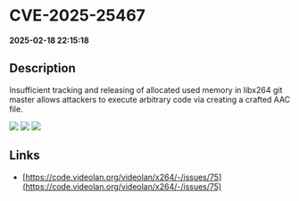 # CVE-2025-25467

**2025-02-18 22:15:18**

## Description
Insufficient tracking and releasing of allocated used memory in libx264 git master allows attackers to execute arbitrary code via creating a crafted AAC file.

![](https://img.shields.io/static/v1?label=Score&message=9.8&color=red)
![](https://img.shields.io/static/v1?label=Severity&message=CRITICAL&color=red)
![](https://img.shields.io/static/v1?label=CWE&message=RCE&color=green)

## Links
- [https://code.videolan.org/videolan/x264/-/issues/75](https://code.videolan.org/videolan/x264/-/issues/75)

